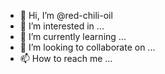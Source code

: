 - 👋 Hi, I’m @red-chili-oil
- 👀 I’m interested in ...
- 🌱 I’m currently learning ...
- 💞️ I’m looking to collaborate on ...
- 📫 How to reach me ...

<!---
red-chili-oil/red-chili-oil is a ✨ special ✨ repository because its `README.md` (this file) appears on your GitHub profile.
You can click the Preview link to take a look at your changes.
--->
